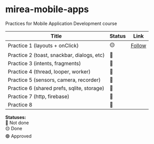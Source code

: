 # mirea-mobile-apps
Practices for Mobile Application Development course

Title            | Status | Link
--------------------|--------|--------
Practice 1 (layouts + onClick)          |   🟡  | [Follow](https://github.com/vladimirk33/mirea-mobile-apps/tree/feat/practice-1)
Practice 2 (toast, snackbar, dialogs, etc)          |   🔴  |
Practice 3 (intents, fragments)          |   🔴  |
Practice 4 (thread, looper, worker)           |   🔴  |
Practice 5 (sensors, camera, recorder)          |   🔴  |
Practice 6 (shared prefs, sqlite, storage)          |   🔴  |
Practice 7 (http, firebase)           |   🔴  |
Practice 8            |   🔴  |

**Statuses:** <br>
🔴 Not done <br>
🟡 Done <br>
🟢 Approved <br>
